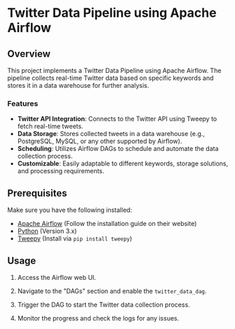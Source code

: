 # Twitter Data Pipeline using Apache Airflow

## Overview

This project implements a Twitter Data Pipeline using Apache Airflow. The pipeline collects real-time Twitter data based on specific keywords and stores it in a data warehouse for further analysis.

### Features

- **Twitter API Integration**: Connects to the Twitter API using Tweepy to fetch real-time tweets.
- **Data Storage**: Stores collected tweets in a data warehouse (e.g., PostgreSQL, MySQL, or any other supported by Airflow).
- **Scheduling**: Utilizes Airflow DAGs to schedule and automate the data collection process.
- **Customizable**: Easily adaptable to different keywords, storage solutions, and processing requirements.

## Prerequisites

Make sure you have the following installed:

- [Apache Airflow](https://airflow.apache.org/) (Follow the installation guide on their website)
- [Python](https://www.python.org/) (Version 3.x)
- [Tweepy](https://www.tweepy.org/) (Install via `pip install tweepy`)


## Usage

1. Access the Airflow web UI.

2. Navigate to the "DAGs" section and enable the `twitter_data_dag`.

3. Trigger the DAG to start the Twitter data collection process.

4. Monitor the progress and check the logs for any issues.

